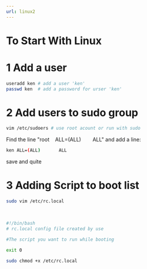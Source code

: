 ```yaml
---
url: linux2
---
```


# To Start With Linux

<a name="f2cMB"></a>
# 1 Add a user

```bash
useradd ken # add a user 'ken'
passwd ken	# add a password for urser 'ken'
```


<a name="iIARD"></a>
# 2 Add users to sudo group

```bash
vim /etc/sudoers # use root acount or run with sudo
```

Find the line "root    ALL=(ALL)        ALL" and add a line:
```bash
ken	ALL=(ALL)		ALL
```
save and quite


<a name="6nxWN"></a>
# 3 Adding Script to boot list

```bash
sudo vim /etc/rc.local
```
 
```bash
#!/bin/bash
# rc.local config file created by use

#The script you want to run while booting

exit 0

```

```bash
sudo chmod +x /etc/rc.local
```
